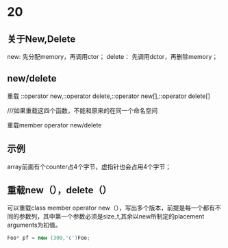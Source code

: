 # 20

## 关于New,Delete

new: 先分配memory，再调用ctor；
delete： 先调用dctor，再删除memory；

## new/delete

重载 ::operator new,::operator delete,::operator new[],::operator delete[]

///如果重载这四个函数，不能和原来的在同一个命名空间

重载member operator new/delete

## 示例

array前面有个counter占4个字节，虚指针也会占用4个字节；

## 重载new（），delete（）

可以重载class member operator new（），写出多个版本，前提是每一个都有不同的参数列，其中第一个参数必须是size_t,其余以new所制定的placement arguments为初值。

```c++
Foo* pf = new (300,'c')Foo;
```
